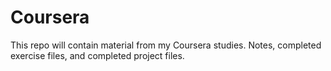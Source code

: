# Coursera
This repo will contain material from my Coursera studies.  Notes, completed exercise files, and completed project files.
